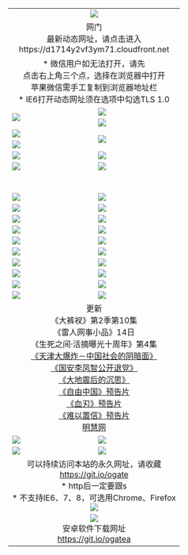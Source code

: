 ﻿<table>
  <tr></tr>
  <tr><td colspan=2 align=center><img src="https://cloud.githubusercontent.com/assets/11880933/13434984/f430fae2-e012-11e5-814f-c2df1e82b247.jpg" /></td></tr>
  <tr><td colspan=2 align=center>网门<br>最新动态网址，请点击进入
<br>https://d1714y2vf3ym71.cloudfront.net
    </td>
  </tr>
  <tr>
    <td colspan=2 align=center>* 微信用户如无法打开，请先<br>点击右上角三个点，选择在浏览器中打开<br>苹果微信需手工复制到浏览器地址栏
    <br>* IE6打开动态网址须在选项中勾选TLS 1.0</td>
  </tr>
  <tr>
    <td rowspan=2><a href="https://d1714y2vf3ym71.cloudfront.net/ogUP.aspx?name=11DKC.mp4&list=11DKC" target="_blank"><img src="https://d1714y2vf3ym71.cloudfront.net/Up/11DKC1.jpg" /></a></td> 
    <td><div><a href="https://d1714y2vf3ym71.cloudfront.net/ogUP.aspx?name=LRWS.mp4&list=LRWS" target="_blank"><img src="https://d1714y2vf3ym71.cloudfront.net/Up/LRWS.jpg" /></a></td>
   </tr>
  <tr>
    <td><a href="https://d1714y2vf3ym71.cloudfront.net/ogNiceVedio.aspx" target="_blank"><img src="https://d1714y2vf3ym71.cloudfront.net/Up/11TGKDY.jpg" /></a></td>
  </tr>
  <tr>
    <td><a href="https://d1714y2vf3ym71.cloudfront.net/ogUP.aspx?name=JQR.mp4&count=2" target="_blank"><img src="https://d1714y2vf3ym71.cloudfront.net/Up/JQR.jpg" /></a></td>   
    <td rowspan=2><a href="https://d1714y2vf3ym71.cloudfront.net/ogUP.aspx?name=JP.mp4&count=9" target="_blank"><img src="https://d1714y2vf3ym71.cloudfront.net/Up/JP.jpg" /></td>
  </tr>
  <tr>
    <td><a href="https://d1714y2vf3ym71.cloudfront.net/ogUP.aspx?name=WH.mp4" target="_blank"><img src="https://d1714y2vf3ym71.cloudfront.net/Up/WH.jpg" /></a></td>
  </tr>
  <tr>
    <td><a href="https://d1714y2vf3ym71.cloudfront.net/ogUP.aspx?name=SSZJ.mp4&list=SSZJ" target="_blank"><img src="https://d1714y2vf3ym71.cloudfront.net/Up/SSZJ.jpg" /></a></td>
    <td><a href="https://d1714y2vf3ym71.cloudfront.net/ogUP.aspx?name=1XQK.mp4&count=13" target="_blank"><img src="https://d1714y2vf3ym71.cloudfront.net/Up/1XQK.jpg" /></a</td>
  </tr>
  <tr>
    <td><a href="https://d1714y2vf3ym71.cloudfront.net/ogUP.aspx?name=ZY.mp4&count=2015:16" target="_blank"><img src="https://d1714y2vf3ym71.cloudfront.net/Up/ZY.jpg" /></a</td>
    <td><a href="https://d1714y2vf3ym71.cloudfront.net/ogUP.aspx?name=XTFY.mp4&count=B:2,A:24" target="_blank"><img src="https://d1714y2vf3ym71.cloudfront.net/Up/XTFY.jpg" /></a></td>
  </tr>
  <!--tr>
    <td><a href="https://d1714y2vf3ym71.cloudfront.net/ogUP.aspx?name=1LYF.mp4&count=2" target="_blank"><img src="https://cloud.githubusercontent.com/assets/11880933/13720279/6f16eb48-e83f-11e5-9556-90e9d1e24d09.jpg" /></a></td>
    <td><a href="https://d1714y2vf3ym71.cloudfront.net/ogUP.aspx?name=1ZGC.mp4&count=6" target="_blank"><img src="https://cloud.githubusercontent.com/assets/11880933/13720281/7e0c9044-e83f-11e5-915d-d63d593fef21.jpg" /></a></td>
  </tr>
  <tr>
    <td><a href="https://d1714y2vf3ym71.cloudfront.net/ogUP.aspx?name=1ZKM.mp4&count=3&current=3" target="_blank"><img src="https://cloud.githubusercontent.com/assets/11880933/13720283/858f1954-e83f-11e5-800b-94708d4ce09e.jpg" /></a></td>  
    <td><a href="https://d1714y2vf3ym71.cloudfront.net/ogUP.aspx?name=1WWY.mp4&count=6&current=6" target="_blank"><img src="https://cloud.githubusercontent.com/assets/11880933/13720286/8fb0ffa6-e83f-11e5-8873-bfd1abd9ad97.jpg" /></a></td>
  </tr>
  <tr>
    <td><a href="https://d1714y2vf3ym71.cloudfront.net/ogUP.aspx?name=10JGY.mp4&count=3" target="_blank"><img src="https://cloud.githubusercontent.com/assets/11880933/13720287/99e41986-e83f-11e5-9be2-70cc7ff44cf6.jpg" /></a></td>
    <td><a href="https://d1714y2vf3ym71.cloudfront.net/ogUP.aspx?name=10CYS.mp4&count=2" target="_blank"><img src="https://cloud.githubusercontent.com/assets/11880933/13720292/a531a128-e83f-11e5-88ec-42f8d394e971.jpg" /></a></td>
  </tr-->
  <tr height="40">
  </tr>
  <tr>
    <td><a href="https://d1714y2vf3ym71.cloudfront.net/ogUP.aspx?name=4SQQ.mp4&list=4SQQ" target="_blank"><img src="https://d1714y2vf3ym71.cloudfront.net/Up/4SQQ0.jpg"/></a></td>
    <td><a href="https://d1714y2vf3ym71.cloudfront.net/ogUP.aspx?name=4SHQ.mp4&list=4SHQ" target="_blank"><img src="https://d1714y2vf3ym71.cloudfront.net/Up/4SHQ0.jpg"/></a></td>
  </tr>
  <tr>
    <td><a href="https://d1714y2vf3ym71.cloudfront.net/ogUP.aspx?name=4SZG.mp4&list=4SZG" target="_blank"><img src="https://d1714y2vf3ym71.cloudfront.net/Up/4SZG0.jpg"/></a></td>
    <td><a href="https://d1714y2vf3ym71.cloudfront.net/ogUP.aspx?name=4SDJ.mp4&list=4SDJ" target="_blank"><img src="https://d1714y2vf3ym71.cloudfront.net/Up/4SDJ0.jpg"/></a></td>
  </tr>
  <tr>
    <td><a href="https://d1714y2vf3ym71.cloudfront.net/ogUP.aspx?name=4SGX.mp4&list=4SGX" target="_blank"><img src="https://d1714y2vf3ym71.cloudfront.net/Up/4SGX0.jpg"/></a></td>
    <td><a href="https://d1714y2vf3ym71.cloudfront.net/ogUP.aspx?name=4SHD.mp4&list=4SHD" target="_blank"><img src="https://d1714y2vf3ym71.cloudfront.net/Up/4SHD0.jpg"/></a></td>
  </tr>
  <tr>
    <td><a href="https://d1714y2vf3ym71.cloudfront.net/ogUP.aspx?name=4CTX.mp4&list=4CTX" target="_blank"><img src="https://d1714y2vf3ym71.cloudfront.net/Up/4CTX0.jpg"/></a></td>
    <td><a href="https://d1714y2vf3ym71.cloudfront.net/ogUP.aspx?name=4CWZ.mp4&list=4CWZ" target="_blank"><img src="https://d1714y2vf3ym71.cloudfront.net/Up/4CWZ0.jpg"/></a></td>
  </tr>
  <tr>
    <td><a href="https://d1714y2vf3ym71.cloudfront.net/onUP.aspx?name=https://d1qhweuvr3wm0g.cloudfront.net/" target="_blank"><img src="https://d1714y2vf3ym71.cloudfront.net/Up/0DTW.jpg"/></a></td>
    <td><a href="https://d1714y2vf3ym71.cloudfront.net/onUP.aspx?name=https://d240ns8up8earz.cloudfront.net/acenter/" target="_blank"><img src="https://d1714y2vf3ym71.cloudfront.net/Up/0TDW.jpg" /></a></td>
  </tr>
  <tr>
    <td><a href="https://d1714y2vf3ym71.cloudfront.net/onUP.aspx?name=https://d4508d6vomz2p.cloudfront.net/gb/nsc413.htm" target="_blank"><img src="https://d1714y2vf3ym71.cloudfront.net/Up/0DJY.jpg" /></a></td>
    <td><a href="https://d1714y2vf3ym71.cloudfront.net/onUP.aspx?name=https://d3bxwq7vzudb5l.cloudfront.net/xtr/gb/prog204.html" target="_blank"><img src="https://d1714y2vf3ym71.cloudfront.net/Up/0XTR.jpg" /></a></td>
  </tr>
  <tr>
    <td><a href="https://d1714y2vf3ym71.cloudfront.net/onUP.aspx?name=https://d3aj00iefsmfgc.cloudfront.net/" target="_blank"><img src="https://d1714y2vf3ym71.cloudfront.net/Up/0MHW.jpg" /></a></td>
    <td><a href="https://d1714y2vf3ym71.cloudfront.net/onUP.aspx?name=https://d1sbg9daat0zu5.cloudfront.net/" target="_blank"><img src="https://d1714y2vf3ym71.cloudfront.net/Up/0ZJW.jpg" /></a></td>
  </tr>
  <tr>
    <td><a href="https://d1714y2vf3ym71.cloudfront.net/ogUP.aspx?name=0FG.zip" target="_blank"><img src="https://d1714y2vf3ym71.cloudfront.net/Up/0FG.jpg" /></a></td>
    <td><a href="https://d1714y2vf3ym71.cloudfront.net/ogUP.aspx?name=0FGA.apk" target="_blank"><img src="https://d1714y2vf3ym71.cloudfront.net/Up/0FGA.jpg" /></a></td>
  </tr>
  <tr>
    <td><a href="https://d1714y2vf3ym71.cloudfront.net/ogUP.aspx?name=0U.zip" target="_blank"><img src="https://d1714y2vf3ym71.cloudfront.net/Up/0U.jpg" /></a></td>
    <td><a href="https://d1714y2vf3ym71.cloudfront.net/ogUP.aspx?name=0UA.apk" target="_blank"><img src="https://d1714y2vf3ym71.cloudfront.net/Up/0UA.jpg" /></a></td>
  </tr>
  <tr>
    <td><a href="https://d1714y2vf3ym71.cloudfront.net/ogUP.aspx?name=0iPPOTV.zip" target="_blank"><img src="https://d1714y2vf3ym71.cloudfront.net/Up/0iPPOTV.jpg" /></a></td>
    <td><a href="https://d1714y2vf3ym71.cloudfront.net/ogUP.aspx?name=0iNTD.apk" target="_blank"><img src="https://d1714y2vf3ym71.cloudfront.net/Up/0iNTD.jpg" /></a></td>
  </tr>
  <tr>
    <td colspan=2 align=center>更新<br>
      《大裤衩》第2季第10集<br>
      《雷人网事小品》14日<br>
      《生死之间·活摘曝光十周年》第4集</a><br>
      <a href="https://d1714y2vf3ym71.cloudfront.net/ogUP.aspx?name=4TJDBZ.mp4" target="_blank">《天津大爆炸－中国社会的阴暗面》</a><br>
      <a href="https://d1714y2vf3ym71.cloudfront.net/ogUP.aspx?name=4LFZ.mp4" target="_blank">《国安李凤智公开退党》</a><br>
      <a href="https://d1714y2vf3ym71.cloudfront.net/ogUP.aspx?name=4DDZHDCS.mp4" target="_blank">《大地震后的沉思》</a><br>
      <a href="https://d1714y2vf3ym71.cloudfront.net/ogUP.aspx?name=11ZYZG0.mp4" target="_blank">《自由中国》预告片</a><br>
      <a href="https://d1714y2vf3ym71.cloudfront.net/ogUP.aspx?name=11XR.mp4" target="_blank">《血刃》预告片</a><br>
      <a href="https://d1714y2vf3ym71.cloudfront.net/ogUP.aspx?name=11NYZX.mp4&count=2" target="_blank">《难以置信》预告片</a><br>
      <a href="https://d1714y2vf3ym71.cloudfront.net/onUP.aspx?name=https://www.minghui.org/" target="_blank">明慧网</a></td>
    </td>
  </tr>
  <tr>
    <td><a href="https://d1714y2vf3ym71.cloudfront.net/ogNice.aspx" target="_blank"><img src="https://cloud.githubusercontent.com/assets/11880933/13720378/f84bb392-e841-11e5-8739-815049dd6ff8.jpg" /></a></td>
    <td><a href="https://d1714y2vf3ym71.cloudfront.net/onCO.aspx?ob=600%E4%BA%8B%E7%89%A9&op=%E5%A2%9E%E5%88%A0%E6%94%B9&args=WH1~%23%E7%B1%BB%E5%9E%8B6%E6%96%B0%E9%97%BB%7c%23%E7%B1%BB%E5%9E%8B6%E8%AF%84%E8%AE%BA&mode=" target="_blank"><img src="https://cloud.githubusercontent.com/assets/11880933/13720380/04d76a16-e842-11e5-8833-e627daa88802.jpg" /></a></td> 
  </tr>
  <tr>
    <td><a href="https://d1714y2vf3ym71.cloudfront.net/ogDY.aspx" target="_blank"><img src="https://cloud.githubusercontent.com/assets/11880933/13720384/11817090-e842-11e5-9571-7dc2f1af9f42.jpg" /></a></td>
    <td><a href="https://d1714y2vf3ym71.cloudfront.net/ogST.aspx" target="_blank"><img src="https://cloud.githubusercontent.com/assets/11880933/13720385/1467ea3c-e842-11e5-86df-c96c9a556aaf.jpg" /></a></td> 
  </tr>
  <!--tr>
    <td colspan=2 align=center>
      <微信可扫描以下临时二维码<br/>https://bit.ly/1mBQHW8<br/><a href="https://d1714y2vf3ym71.cloudfront.net/Up/0WMGDL3.png" target="_blank"><img src="https://d1714y2vf3ym71.cloudfront.net/Up/0WMGD3.png"/></a>
  </tr-->
  <tr>
    <td colspan=2 align=center>可以持续访问本站的永久网址，请收藏<br/><a href="https://git.io/ogate" target="_blank">https://git.io/ogate</a><br/>* http后一定要跟s<br/>* 不支持IE6、7、8，可选用Chrome、Firefox<br/><a href="https://d1714y2vf3ym71.cloudfront.net/Up/0WMGDL2.png" target="_blank"><img src="https://d1714y2vf3ym71.cloudfront.net/Up/0WMGD2.png"/></a></td>
  </tr>
  <tr>
    <td colspan=2 align=center><a href="https://d1714y2vf3ym71.cloudfront.net/ogUP.aspx?name=0oGate.apk" target="_blank"><img src="https://cloud.githubusercontent.com/assets/11880933/13720399/75e143ee-e842-11e5-9f0a-1421f423c80f.jpg" /></a><br>安卓软件下载网址<br><a href="https://git.io/ogatea">https://git.io/ogatea</a></td>
  </tr>
  <!--tr>
    <td colspan=2 align=center>可能失效的动态网址
    </td>
  </tr-->
</table>
